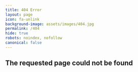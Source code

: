 ```yaml
---
title: 404 Error
layout: page
icon: fa-unlink
background-image: assets/images/404.jpg
permalink: /404
hide: true
robots: noindex, nofollow
canonical: false
---
```


## The requested page could not be found
